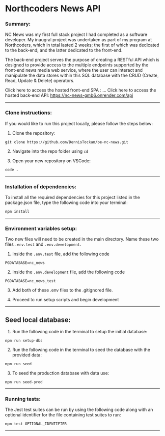# Northcoders News API

### Summary:


NC News was my first full stack project I had completed as a software developer. My inaugral project was undertaken as part of my program at Northcoders, which in total lasted 2 weeks; the first of which was dedicated to the back-end, and the latter dedicated to the front-end.  

The back-end project serves the purpose of creating a RESTful API which is designed to provide access to the multiple endpoints supported by the front-end news media web service, where the user can interact and manipulate the data stores within this SQL database with the CRUD (Create, Read, Update & Delete) operators.

Click here to access the hosted front-end SPA : ...
Click here to access the hosted back-end API: https://nc-news-gmb6.onrender.com/api

---

### Clone instructions:
If you would like to run this project locally, please follow the steps below:

1. Clone the repository:
```
git clone https://github.com/DennisTockan/be-nc-news.git
```

2. Navigate into the repo folder using `cd`

3. Open your new repository on VSCode: 
```
code .
```
---

### Installation of dependencies:

To install all the required dependencies for this project listed in the package.json file, type the following code into your terminal: 
```
npm install
```
---

### Environment variables setup:

Two new files will need to be created in the main directory. Name these two files `.env.test` and  `.env.development`.

1. Inside the `.env.test` file, add the following code 
```
PGDATABASE=nc_news
```

2. Inside the `.env.development` file, add the following code 
```
PGDATABASE=nc_news_test
```

3. Add both of these .env files to the .gitignored file.

4. Proceed to run setup scripts and begin development

---
## Seed local database:

1. Run the following code in the terminal to setup the initial database: 
```
npm run setup-dbs
```
2. Run the following code in the terminal to seed the database with the provided data:
```
npm run seed
```

3. To seed the production database with data use:
```
npm run seed-prod
```
--- 
### Running tests:

The Jest test suites can be run by using the following code along with an optional identifier for the file containing test suites to run:
```
npm test OPTIONAL_IDENTIFIER
```

---

